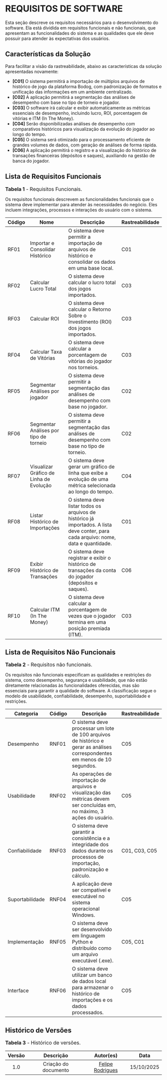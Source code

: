 # REQUISITOS DE SOFTWARE

Esta seção descreve os requisitos necessários para o desenvolvimento do software. Ela está dividida em requisitos funcionais e não funcionais, que apresentam as funcionalidades do sistema e as qualidades que ele deve possuir para atender às expectativas dos usuários. 

## Características da Solução

Para facilitar a visão da rastreabilidade, abaixo as características da solução apresentadas novamente:

- **[C01]** O sistema permitirá a importação de múltiplos arquivos de histórico de jogo da plataforma Bodog, com padronização de formatos e unificação das informações em um ambiente centralizado.
- **[C02]** A aplicação permitirá a segmentação das análises de desempenho com base no tipo de torneio e jogador.
- **[C03]** O software irá calcular e exibir automaticamente as métricas essenciais de desempenho, incluindo lucro, ROI, porcentagem de vitórias e ITM (In The Money).
- **[C04]** Serão disponibilizadas análises de desempenho com comparativos históricos para visualização da evolução do jogador ao longo do tempo.
- **[C05]** O sistema será otimizado para o processamento eficiente de grandes volumes de dados, com geração de análises de forma rápida.
- **[C06]** A aplicação permitirá o registro e a visualização do histórico de transações financeiras (depósitos e saques), auxiliando na gestão de banca do jogador.

## Lista de Requisitos Funcionais

<font size="3"><p style="text-align: left">**Tabela 1** - Requisitos Funcionais.</p></font>

Os requisitos funcionais descrevem as funcionalidades funcionais que o sistema deve implementar para atender às necessidades do negócio. Eles incluem integrações, processos e interações do usuário com o sistema.

| Código | Nome                                 | Descrição                                                                                                                             | Rastreabilidade |
|--------|--------------------------------------|----------------------------------------------------------------------------------------------------------------------------------------|----------------|
| RF01   | Importar e Consolidar Histórico      | O sistema deve permitir a importação de arquivos de histórico e consolidar os dados em uma base local.                                 | C01           |
| RF02   | Calcular Lucro Total                 | O sistema deve calcular o lucro total dos jogos importados.                                                                            | C03           |
| RF03   | Calcular ROI                        | O sistema deve calcular o Retorno Sobre o Investimento (ROI) dos jogos importados.                                                     | C03           |
| RF04   | Calcular Taxa de Vitórias            | O sistema deve calcular a porcentagem de vitórias do jogador nos torneios.                                                             | C03           |
| RF05   | Segmentar Análises por jogador       | O sistema deve permitir a segmentação das análises de desempenho com base no jogador.                                                 | C02           |
| RF06   | Segmentar Análises por tipo de torneio| O sistema deve permitir a segmentação das análises de desempenho com base no tipo de torneio.                                         | C02           |
| RF07   | Visualizar Gráfico de Linha de Evolução| O sistema deve gerar um gráfico de linha que exibe a evolução de uma métrica selecionada ao longo do tempo.                           | C04           |
| RF08   | Listar Histórico de Importações      | O sistema deve listar todos os arquivos de histórico já importados. A lista deve conter, para cada arquivo: nome, data e quantidade.   | C01           |
| RF09   | Exibir Histórico de Transações       | O sistema deve registrar e exibir o histórico de transações da conta do jogador (depósitos e saques).                                 | C06           |
| RF10   | Calcular ITM (In The Money)          | O sistema deve calcular a porcentagem de vezes que o jogador termina em uma posição premiada (ITM).                                   | C03           |

## Lista de Requisitos Não Funcionais

<font size="3"><p style="text-align: left">**Tabela 2** - Requisitos não funcionais.</p></font>

Os requisitos não funcionais especificam as qualidades e restrições do sistema, como desempenho, segurança e usabilidade, que não estão diretamente relacionadas às funcionalidades oferecidas, mas são essenciais para garantir a qualidade do software. A classificação segue o modelo de usabilidade, confiabilidade, desempenho, suportabilidade e restrições.

| Categoria         | Código | Descrição                                                                                                                    | Rastreabilidade |
|-------------------|--------|------------------------------------------------------------------------------------------------------------------------------|----------------|
| Desempenho        | RNF01  | O sistema deve processar um lote de 100 arquivos de histórico e gerar as análises correspondentes em menos de 10 segundos.   | C05           |
| Usabilidade       | RNF02  | As operações de importação de arquivos e visualização das métricas devem ser concluídas em, no máximo, 3 ações do usuário. | C05           |
| Confiabilidade    | RNF03  | O sistema deve garantir a consistência e a integridade dos dados durante os processos de importação, padronização e cálculo.| C01, C03, C05 |
| Suportabilidade   | RNF04  | A aplicação deve ser compatível e executável no sistema operacional Windows.                                                 | C05           |
| Implementação     | RNF05  | O sistema deve ser desenvolvido em linguagem Python e distribuído como um arquivo executável (.exe).                        | C05, C01      |
| Interface         | RNF06  | O sistema deve utilizar um banco de dados local para armazenar o histórico de importações e os dados processados.           | C05           |

## Histórico de Versões

<font size="3"><p style="text-align: left">**Tabela 3** - Histórico de versões.</p></font>

| Versão |        Descrição         |                      Autor(es)                      |    Data    |
| :----: | :----------------------: | :-------------------------------------------------: | :--------:  
|  1.0   | Criação do documento |  [Felipe Rodrigues](https://github.com/felipeJRdev)      | 15/10/2025 | 